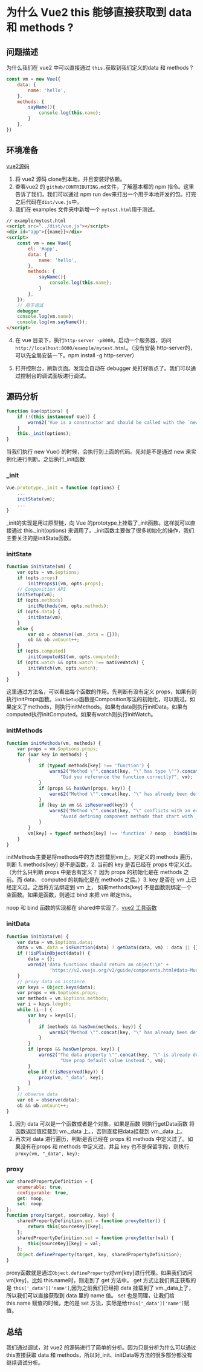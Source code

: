 # 为什么 Vue2 this 能够直接获取到 data 和 methods ?

## 问题描述

为什么我们在 vue2 中可以直接通过 `this.`获取到我们定义的data 和 methods ?

```js
const vm = new Vue({
    data: {
        name: 'hello',
    },
    methods: {
        sayName(){
            console.log(this.name);
        }
    },
})
```

## 环境准备
[vue2源码](https://github.com/vuejs/vue)

1. 将 vue2 源码 clone到本地，并且安装好依赖。
2. 查看vue2 的 `github/CONTRIBUTING.md`文件，了解基本都的 npm 指令。这里告诉了我们，我们可以通过 npm run  dev来打出一个用于本地开发的包。打完之后代码在`dist/vue.js`中。
3. 我们在 examples 文件夹中新增一个 `mytest.html`用于测试。
```html
// example/mytest.html
<script src="../dist/vue.js"></script>
<div id="app">{{name}}</div>
<script>
    const vm = new Vue({
        el: '#app',
        data: {
            name: 'hello',
        },
        methods: {
            sayName(){
                console.log(this.name);
            }
        },
    });
    // 用于调试
    debugger
    console.log(vm.name);
    console.log(vm.sayName());
</script>
```
4. 在 vue 目录下，执行`http-server -p8000`。启动一个服务器，访问`http://localhost:8000/example/mytest.html`。（没有安装 http-server的，可以先全局安装一下。npm install -g http-server）

5. 打开控制台，刷新页面。发现会自动在 debugger 处打好断点了。我们可以通过控制台的调试面板进行调试。

## 源码分析

```js
function Vue(options) {
    if (!(this instanceof Vue)) {
        warn$2('Vue is a constructor and should be called with the `new` keyword');
    }
    this._init(options);
}
```

当我们执行 new Vue() 的时候，会执行到上面的代码。先对是不是通过 new 来实例化进行判断。之后执行_init函数

### _init

```js
Vue.prototype._init = function (options) {
    ...
    initState(vm);
    ...
}
```

_init的实现是用过原型链，向 Vue 的prototype上挂载了_init函数。这样就可以直接通过 this._init(options) 来调用了。_init函数主要做了很多初始化的操作，我们主要关注的是initState函数。

### initState

```js
function initState(vm) {
    var opts = vm.$options;
    if (opts.props)
        initProps$1(vm, opts.props);
    // Composition API
    initSetup(vm);
    if (opts.methods)
        initMethods(vm, opts.methods);
    if (opts.data) {
        initData(vm);
    }
    else {
        var ob = observe((vm._data = {}));
        ob && ob.vmCount++;
    }
    if (opts.computed)
        initComputed$1(vm, opts.computed);
    if (opts.watch && opts.watch !== nativeWatch) {
        initWatch(vm, opts.watch);
    }
}
```
这里通过方法名，可以看出每个函数的作用。先判断有没有定义 props，如果有则执行initProps函数。`initSetup`函数是Composition写法的初始化，可以跳过。如果定义了methods，则执行initMethods。如果有data则执行initData。如果有computed执行initComputed。如果有watch则执行initWatch。

### initMethods

```js
function initMethods(vm, methods) {
    var props = vm.$options.props;
    for (var key in methods) {
        {
            if (typeof methods[key] !== 'function') {
                warn$2("Method \"".concat(key, "\" has type \"").concat(typeof methods[key], "\" in the component definition. ") +
                    "Did you reference the function correctly?", vm);
            }
            if (props && hasOwn(props, key)) {
                warn$2("Method \"".concat(key, "\" has already been defined as a prop."), vm);
            }
            if (key in vm && isReserved(key)) {
                warn$2("Method \"".concat(key, "\" conflicts with an existing Vue instance method. ") +
                    "Avoid defining component methods that start with _ or $.");
            }
        }
        vm[key] = typeof methods[key] !== 'function' ? noop : bind$1(methods[key], vm);
    }
}
```
initMethods主要是将methods中的方法挂载到vm上。对定义的 methods 遍历，判断 1. methods[key] 是不是函数，2. 当前的 key 是否已经在 props 中定义过。（为什么只判断 props 中是否有定义？ 因为 props 的初始化是在 methods 之前。而 data、 computed 的初始化是在 methods 之后。）3. key 是否在 vm 上已经定义过。之后将方法绑定到 vm 上， 如果methods[key] 不是函数则绑定一个空函数。如果是函数，则通过 bind 来把 vm 绑定this。

noop 和 bind 函数的实现都在 shared中实现了。[vue2 工具函数](../24.vue2工具函数/README.md)

### initData

```js
function initData(vm) {
    var data = vm.$options.data;
    data = vm._data = isFunction(data) ? getData(data, vm) : data || {};
    if (!isPlainObject(data)) {
        data = {};
        warn$2('data functions should return an object:\n' +
                'https://v2.vuejs.org/v2/guide/components.html#data-Must-Be-a-Function', vm);
    }
    // proxy data on instance
    var keys = Object.keys(data);
    var props = vm.$options.props;
    var methods = vm.$options.methods;
    var i = keys.length;
    while (i--) {
        var key = keys[i];
        {
            if (methods && hasOwn(methods, key)) {
                warn$2("Method \"".concat(key, "\" has already been defined as a data property."), vm);
            }
        }
        if (props && hasOwn(props, key)) {
            warn$2("The data property \"".concat(key, "\" is already declared as a prop. ") +
                    "Use prop default value instead.", vm);
        }
        else if (!isReserved(key)) {
            proxy(vm, "_data", key);
        }
    }
    // observe data
    var ob = observe(data);
    ob && ob.vmCount++;
}
```

1. 因为 data 可以是一个函数或者是个对象。如果是函数 则执行getData函数 将函数返回值挂载到 vm._data 上。，否则直接把data挂载到 vm._data 上。
2. 再次对 data 进行遍历，判断是否已经在 props 和 methods 中定义过了。如果没有在props 和 methods 中定义过，并且 key 也不是保留字段，则执行`proxy(vm, "_data", key);`

### proxy

```js
var sharedPropertyDefinition = {
    enumerable: true,
    configurable: true,
    get: noop,
    set: noop
};
function proxy(target, sourceKey, key) {
    sharedPropertyDefinition.get = function proxyGetter() {
        return this[sourceKey][key];
    };
    sharedPropertyDefinition.set = function proxySetter(val) {
        this[sourceKey][key] = val;
    };
    Object.defineProperty(target, key, sharedPropertyDefinition);
}
```

proxy函数就是通过`Object.defineProperty`对vm[key]进行代理。如果我们访问vm[key]，比如 this.name时，则走到了 get 方法中。 get 方式让我们真正获取的是 `this['_data']['name']`,因为之前我们已经把 data 挂载到了 vm._data上了，所以我们可以直接获取到 data 里的 name 值。 set 也是同理，让我们给 this.name 赋值的时候，走的是 set 方法，实际是给`this['_data']['name']`赋值。

## 总结

我们通过调试，对 vue2 的源码进行了简单的分析。因为只是分析为什么可以通过 this直接获取 data 和 methods，所以对_init、initData等方法的很多部分都没有继续调试分析。